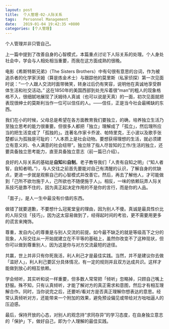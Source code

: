 ```yaml
---
layout: post
title:  个人管理-02-人际关系
tags:   Personnel Management
date:   2019-01-04 19:42:35 +0800
categories: [个人管理] 
---
```

个人管理并非只管自己。

上一篇中提到了改善自身的心智模式，本篇重点讨论下人际关系的处理。个人身处社会中，学会与人相处相当重要，而我在这方面成熟的很晚。

电影《希斯特斯兄弟》（The Sisters Brothers）中有句很有意思的台词，作为被追杀者的化学家沃姆（算是炼金术士）与跟踪他的莫里斯（私家侦探）第一次见面时说：“一个人跟人交流时面带微笑，转身过后仍有笑容，说明他在真诚地享受群体生活和社交活动。” 这在1850年的美国西部到处充斥着很“man”的粗人的现象格格不入，很细腻地展现了沃姆待人真诚（也可以说是天真）的一面，初次见面就把表现很绅士的莫斯利当作一位可以信任的人。——信任，正是当今社会最稀缺的东西。

我们在小的时候，父母总是希望在各方面教育我们要独立，的确，培养独立生活乃至独立思考的能力很重要。但很多人都把「独立」理解成了「孤立」，然后理所应当的把生活变成了「孤独的」。连著名作家卡乔波、帕特里克，王小波以及歌手张楚都认为孤独是可耻的：“人本质上是社会动物。要想获得理想的生活，就必须建立有意义的、令人满意的社会纽带”。独立除了指人尽皆知的工作/生活的独立，还要具备独立思考能力，直至具备独立意志（前一篇已介绍）。

良好的人际关系的基础是**自知**和**自制**。老子教导我们「人贵有自知之明」（“知人者智，自知者明。”），与人交往之前首先要能对自己有清醒的认识，了解自身的优缺点，更进一步就是观察自己的心智模式并改善它。然后，再去了解他人，才可能做到「己所不欲勿施于人，己所欲也不随便施于人」。相反，一味的依赖玩弄人际关系技巧是靠不住的，因为真正起决定作用的不是你的言行，而是你的人品。

「面子」，是人一生中最没有价值的东西。

做错了就要道歉，不要想什么冠冕堂皇的理由，因为别人不傻。真诚是最具性价比的人际交往「技巧」，因为这太容易做到了，经得起时间的考验，更不需要用更多的谎言来掩饰。

尊重，发自内心的尊重是与别人交流的前提。如今最不缺乏的就是等级高下之分的现象，人际交往从一开始就建立在不平等的基础上，虽然你改变不了这种现状，但你可以做到尊重别人，因为这是你与对方交流最短的途径。

共赢，世上并非只有你死我活，利人利己才是最佳实践。当然，并不是建议你去做「滥好人」，利人利己要区分具体情况，有一定的规则并且双方达成共识。这样才能做到放心的相互依赖。

学会倾听，其实听和说一样重要，但多数人常常把「倾听」忽略掉，只顾自己嘴上舒服。殊不知，只有认真倾听，才能了解对方的真正需求和意图，然后才有相互理解合作。同时，当你说完之后，还要听/看对方是否真正理解你想表达的意思。经常认真倾听对方，还能带来一个附加的效果，避免预设偏见或带给对方咄咄逼人的压迫感。

最后，保持开放的心态，对别人的观念持“求同存异”的学习态度，在自身独立意志的「保护」下，做好自己，即为个人理解的最佳实践。
